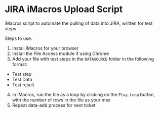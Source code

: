 # JIRA iMacros Upload Script
iMacros script to automate the pulling of data into JIRA, written for test steps

Steps to use:
1. Install iMacros for your browser
2. Install the File Access module if using Chrome
3. Add your file with test steps in the `DATASOURCE` folder in the following format:
- Test step
- Test Data
- Test result
4. In iMacros, run the file as a loop by clicking on the `Play Loop` button, with the number of rows in the file as your max
5. Repeat data-add process for next ticket
